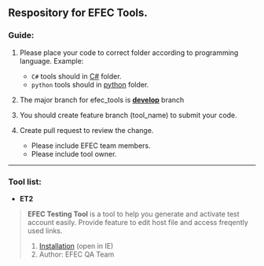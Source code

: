 ## Respository for EFEC Tools.

### Guide:

1. Please place your code to correct folder according to programming language. Example:

	- `C#` tools should in [C#][2] folder.
	- `python` tools should in [python][3] folder.

2. The major branch for efec_tools is [**develop**][1] branch
3. You should create feature branch (tool_name) to submit your code.
4. Create pull request to review the change.

 	- Please include EFEC team members.
	- Please include tool owner.

------------------------------------------------------------------------
### Tool list:

- **ET2**
> **EFEC Testing Tool** is a tool to help you generate and activate test account easily. Provide feature to edit host file and access freqently used links.
> 
> 1. [Installation](file://cns-fileserver1/Departments/11%20Public/EFEC/ET2/ET2.application) (open in IE)
> 2. Author: EFEC QA Team
 


[1]: /projects/TEST/repos/efec_tools/browse?at=develop
[2]: /projects/TEST/repos/efec_tools/browse/C%23
[3]: /projects/TEST/repos/efec_tools/browse/python


